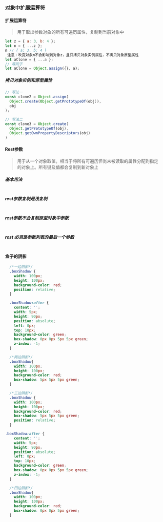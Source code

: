 
### 对象中扩展运算符

#### 扩展运算符
> 用于取出参数对象的所有可遍历属性，复制到当前对象中

```javascript
let z = { a: 3, b: 4 };
let n = { ...z };
n // { a: 3, b: 4 }
 注意：改变对象n不会影响到对象z，且只拷贝对象实例属性，不拷贝对象原型属性
let aClone = { ...a };
// 等同于
let aClone = Object.assign({}, a);
```
##### 拷贝对象实例和原型属性
``` javascript
// 写法一
const clone2 = Object.assign(
  Object.create(Object.getPrototypeOf(obj)),
  obj
);
 
// 写法二
const clone3 = Object.create(
  Object.getPrototypeOf(obj),
  Object.getOwnPropertyDescriptors(obj)
)

```
#### Rest参数
> 用于从一个对象取值，相当于将所有可遍历但尚未被读取的属性分配到指定的对象上。所有键及值都会复制到新对象上

##### 基本用法
```css

```
##### rest参数复制是浅复制
```css

```
##### rest参数不会复制原型对象中参数
```css

```
##### rest 必须是参数列表的最后一个参数
```css

```






#### 盒子的阴影

```css
  /*一边阴影*/
  .boxShadow {
    width: 100px;
    height: 100px;
    background-color: red;
    position: relative;
  }

  .boxShadow:after {
    content: '';
    width: 5px;
    height: 90px;
    position: absolute;
    left: 0px;
    top: 10px;
    background-color: green;
    box-shadow: 0px 0px 5px 5px green;
    z-index: -1;
  }
```

```css
  /*两边阴影*/
  .boxShadow{
    width: 100px;
    height: 100px;
    background-color: red;
    box-shadow: 5px 5px 5px green;
  }
```


```css
  /*三边阴影*/
  .boxShadow {
    width: 100px;
    height: 100px;
    background-color: red;
    box-shadow: 5px 5px 5px green;
    position: relative;
  }

.boxShadow:after {
    content: '';
    width: 5px;
    height: 90px;
    position: absolute;
    left: 0px;
    top: 10px;
    background-color: green;
    box-shadow: 0px 0px 5px 5px green;
    z-index: -1;
  }
```


```css
  /*四边阴影*/
  .boxShadow{
    width: 100px;
    height: 100px;
    background-color: red;
    box-shadow: 0px 0px 5px green;
  }
```






